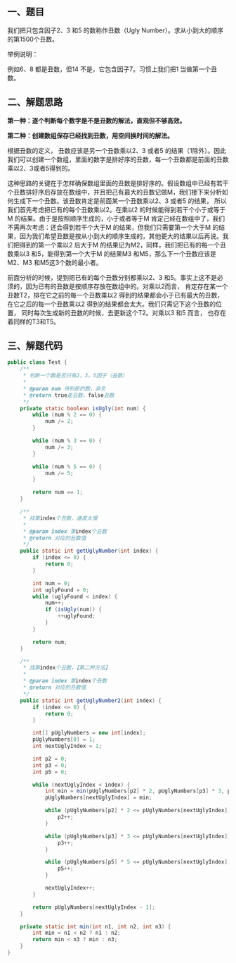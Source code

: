 ## 一、题目

我们把只包含因子2、3 和5 的数称作丑数（Ugly Number）。求从小到大的顺序的第1500个丑数。

举例说明：

例如6、8 都是丑数，但14 不是，它包含因子7。习惯上我们把1 当做第一个丑数。

## 二、解题思路

**第一种：逐个判断每个数字是不是丑数的解法，直观但不够高效。**

**第二种：创建数组保存已经找到丑数，用空间换时间的解法。**

根据丑数的定义， 丑数应该是另一个丑数乘以2、3 或者5 的结果（1除外）。因此我们可以创建一个数组，里面的数字是排好序的丑数，每一个丑数都是前面的丑数乘以2、3或者5得到的。

这种思路的关键在于怎样确保数组里面的丑数是排好序的。假设数组中已经有若干个丑数排好序后存放在数组中，并且把己有最大的丑数记做M，我们接下来分析如何生成下一个丑数。该丑数肯定是前面某一个丑数乘以2、3 或者5 的结果， 所以我们首先考虑把已有的每个丑数乘以2。在乘以2 的时候能得到若干个小于或等于M 的结果。由于是按照顺序生成的，小于或者等于M 肯定己经在数组中了，我们不需再次考虑：还会得到若干个大于M 的结果，但我们只需要第一个大于M 的结果，因为我们希望丑数是按从小到大的顺序生成的，其他更大的结果以后再说。我们把得到的第一个乘以2 后大于M 的结果记为M2，同样，我们把已有的每一个丑数乘以3 和5，能得到第一个大于M 的结果M3 和M5，那么下一个丑数应该是M2、M3 和M5这3个数的最小者。

前面分析的时候，提到把已有的每个丑数分别都乘以2、3 和5。事实上这不是必须的，因为已有的丑数是按顺序存放在数组中的。对乘以2而言， 肯定存在某一个丑数T2，排在它之前的每一个丑数乘以2 得到的结果都会小于已有最大的丑数，在它之后的每一个丑数乘以2 得到的结果都会太大。我们只需记下这个丑数的位置， 同时每次生成新的丑数的时候，去更新这个T2。对乘以3 和5 而言， 也存在着同样的T3和T5。

## 三、解题代码

```Java
public class Test {
    /**
     * 判断一个数是否只有2，3，5因子（丑数）
     *
     * @param num 待判断的数，非负
     * @return true是丑数，false丑数
     */
    private static boolean isUgly(int num) {
        while (num % 2 == 0) {
            num /= 2;
        }

        while (num % 3 == 0) {
            num /= 3;
        }

        while (num % 5 == 0) {
            num /= 5;
        }

        return num == 1;
    }

    /**
     * 找第index个丑数，速度太慢
     *
     * @param index 第index个丑数
     * @return 对应的丑数值
     */
    public static int getUglyNumber(int index) {
        if (index <= 0) {
            return 0;
        }

        int num = 0;
        int uglyFound = 0;
        while (uglyFound < index) {
            num++;
            if (isUgly(num)) {
                ++uglyFound;
            }
        }

        return num;
    }

    /**
     * 找第index个丑数，【第二种方法】
     *
     * @param index 第index个丑数
     * @return 对应的丑数值
     */
    public static int getUglyNumber2(int index) {
        if (index <= 0) {
            return 0;
        }

        int[] pUglyNumbers = new int[index];
        pUglyNumbers[0] = 1;
        int nextUglyIndex = 1;

        int p2 = 0;
        int p3 = 0;
        int p5 = 0;

        while (nextUglyIndex < index) {
            int min = min(pUglyNumbers[p2] * 2, pUglyNumbers[p3] * 3, pUglyNumbers[p5] * 5);
            pUglyNumbers[nextUglyIndex] = min;

            while (pUglyNumbers[p2] * 2 <= pUglyNumbers[nextUglyIndex]) {
                p2++;
            }

            while (pUglyNumbers[p3] * 3 <= pUglyNumbers[nextUglyIndex]) {
                p3++;
            }

            while (pUglyNumbers[p5] * 5 <= pUglyNumbers[nextUglyIndex]) {
                p5++;
            }

            nextUglyIndex++;
        }

        return pUglyNumbers[nextUglyIndex - 1];
    }

    private static int min(int n1, int n2, int n3) {
        int min = n1 < n2 ? n1 : n2;
        return min < n3 ? min : n3;
    }
}
```

